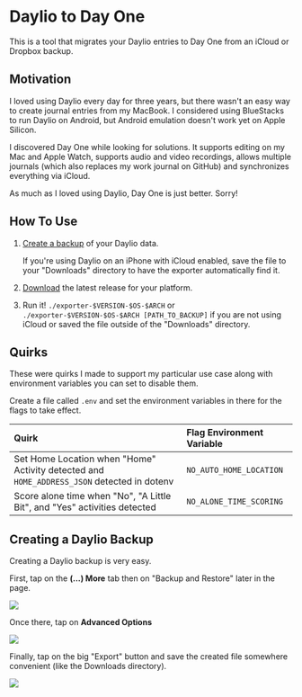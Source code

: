 # Daylio to Day One

This is a tool that migrates your Daylio entries to Day One from an iCloud
or Dropbox backup.

## Motivation

I loved using Daylio every day for three years, but there wasn't an easy way to
create journal entries from my MacBook. I considered using BlueStacks to run
Daylio on Android, but Android emulation doesn't work yet on Apple Silicon.

I discovered Day One while looking for solutions. It supports editing on my Mac
and Apple Watch, supports audio and video recordings, allows multiple journals
(which also replaces my work journal on GitHub) and synchronizes everything via
iCloud.

As much as I loved using Daylio, Day One is just better. Sorry!

## How To Use

1. [Create a backup](#creating-a-daylio-backup) of your Daylio data.

   If you're using Daylio on an iPhone with iCloud enabled, save the file to
   your "Downloads" directory to have the exporter automatically find it.

1. [Download](https://github.com/carlosonunez/daylio-to-day-one/releases) the
   latest release for your platform.

2. Run it! `./exporter-$VERSION-$OS-$ARCH` or
   `./exporter-$VERSION-$OS-$ARCH [PATH_TO_BACKUP]` if you are not using iCloud
   or saved the file outside of the "Downloads" directory.

## Quirks

These were quirks I made to support my particular use case along with
environment variables you can set to disable them.

Create a file called `.env` and set the environment variables in there for
the flags to take effect.

| Quirk                                                                                      | Flag Environment Variable |
| :----                                                                                      | :------                   |
| Set Home Location when "Home" Activity detected and `HOME_ADDRESS_JSON` detected in dotenv | `NO_AUTO_HOME_LOCATION`   |
| Score alone time when "No", "A Little Bit", and "Yes" activities detected                  | `NO_ALONE_TIME_SCORING`   |

## Creating a Daylio Backup

Creating a Daylio backup is very easy.

First, tap on the **(...) More** tab then on "Backup and Restore" later in the
page.

![](./static/daylio-1.png)

Once there, tap on **Advanced Options**

![](./static/daylio-2.png)

Finally, tap on the big "Export" button and save the created file somewhere
convenient (like the Downloads directory).

![](./static/daylio-3.png)
